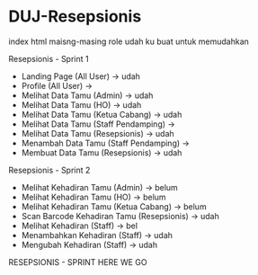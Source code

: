 # DUJ-Resepsionis
index html maisng-masing role udah ku buat untuk memudahkan

Resepsionis - Sprint 1
- Landing Page (All User) -> udah
- Profile (All User) -> 
- Melihat Data Tamu (Admin) -> udah 
- Melihat Data Tamu (HO) -> udah
- Melihat Data Tamu (Ketua Cabang) -> udah
- Melihat Data Tamu (Staff Pendamping) ->
- Melihat Data Tamu (Resepsionis) -> udah
- Menambah Data Tamu (Staff Pendamping)  -> 
- Membuat Data Tamu (Resepsionis) -> udah

Resepsionis - Sprint 2
- Melihat Kehadiran Tamu (Admin) -> belum
- Melihat Kehadiran Tamu (HO) -> belum
- Melihat Kehadiran Tamu (Ketua Cabang) -> belum
- Scan Barcode Kehadiran Tamu (Resepsionis) -> udah
- Melihat Kehadiran (Staff) -> bel
- Menambahkan Kehadiran (Staff) -> udah
- Mengubah Kehadiran (Staff) -> udah


RESEPSIONIS - SPRINT 
HERE WE GO 


